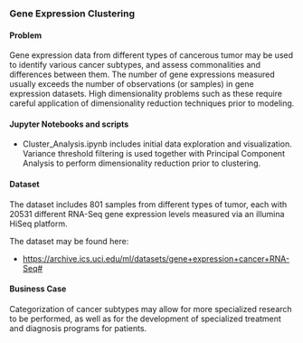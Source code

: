 ### Gene Expression Clustering

#### Problem
Gene expression data from different types of cancerous tumor may be used to identify various cancer subtypes, and assess commonalities and differences between them. The number of gene expressions measured usually exceeds the number of observations (or samples) in gene expression datasets. High dimensionality problems such as these require careful application of dimensionality reduction techniques prior to modeling.

#### Jupyter Notebooks and scripts
* Cluster_Analysis.ipynb includes initial data exploration and visualization. Variance threshold filtering is used together with Principal Component Analysis to perform dimensionality reduction prior to clustering. 

#### Dataset
The dataset includes 801 samples from different types of tumor, each with 20531 different RNA-Seq gene expression levels measured via an illumina HiSeq platform.

The dataset may be found here:
* https://archive.ics.uci.edu/ml/datasets/gene+expression+cancer+RNA-Seq#

#### Business Case
Categorization of cancer subtypes may allow for more specialized research to be performed, as well as for the development of specialized treatment and diagnosis programs for patients.
